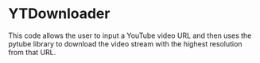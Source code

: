 # YTDownloader
This code allows the user to input a YouTube video URL and then uses the pytube library to download the video stream with the highest resolution from that URL.
